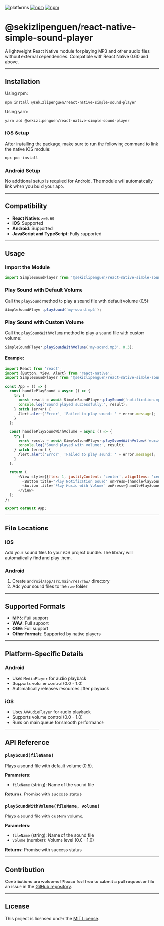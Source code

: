 ![platforms](https://img.shields.io/badge/platforms-Android%20%7C%20iOS-brightgreen.svg?style=flat-square&colorB=191A17)
[![npm](https://img.shields.io/npm/v/@sekizlipenguen/react-native-simple-sound-player.svg?style=flat-square)](https://www.npmjs.com/package/@sekizlipenguen/react-native-simple-sound-player)
[![npm](https://img.shields.io/npm/dm/@sekizlipenguen/react-native-simple-sound-player.svg?style=flat-square&colorB=007ec6)](https://www.npmjs.com/package/@sekizlipenguen/react-native-simple-sound-player)

# @sekizlipenguen/react-native-simple-sound-player

A lightweight React Native module for playing MP3 and other audio files without external dependencies. Compatible with React Native 0.60 and above.

---

## Installation

Using npm:

```bash
npm install @sekizlipenguen/react-native-simple-sound-player
```

Using yarn:

```bash
yarn add @sekizlipenguen/react-native-simple-sound-player
```

### iOS Setup

After installing the package, make sure to run the following command to link the native iOS module:

```bash
npx pod-install
```

### Android Setup

No additional setup is required for Android. The module will automatically link when you build your app.

---

## Compatibility

- **React Native**: `>=0.60`
- **iOS**: Supported
- **Android**: Supported
- **JavaScript and TypeScript**: Fully supported

---

## Usage

### Import the Module

```javascript
import SimpleSoundPlayer from '@sekizlipenguen/react-native-simple-sound-player';
```

### Play Sound with Default Volume

Call the `playSound` method to play a sound file with default volume (0.5):

```javascript
SimpleSoundPlayer.playSound('my-sound.mp3');
```

### Play Sound with Custom Volume

Call the `playSoundWithVolume` method to play a sound file with custom volume:

```javascript
SimpleSoundPlayer.playSoundWithVolume('my-sound.mp3', 0.3);
```

#### Example:

```javascript
import React from 'react';
import {Button, View, Alert} from 'react-native';
import SimpleSoundPlayer from '@sekizlipenguen/react-native-simple-sound-player';

const App = () => {
  const handlePlaySound = async () => {
    try {
      const result = await SimpleSoundPlayer.playSound('notification.mp3');
      console.log('Sound played successfully:', result);
    } catch (error) {
      Alert.alert('Error', 'Failed to play sound: ' + error.message);
    }
  };

  const handlePlaySoundWithVolume = async () => {
    try {
      const result = await SimpleSoundPlayer.playSoundWithVolume('music.mp3', 0.7);
      console.log('Sound played with volume:', result);
    } catch (error) {
      Alert.alert('Error', 'Failed to play sound: ' + error.message);
    }
  };

  return (
      <View style={{flex: 1, justifyContent: 'center', alignItems: 'center'}}>
        <Button title="Play Notification Sound" onPress={handlePlaySound}/>
        <Button title="Play Music with Volume" onPress={handlePlaySoundWithVolume}/>
      </View>
  );
};

export default App;
```

---

## File Locations

### iOS
Add your sound files to your iOS project bundle. The library will automatically find and play them.

### Android
1. Create `android/app/src/main/res/raw/` directory
2. Add your sound files to the `raw` folder

---

## Supported Formats

- **MP3**: Full support
- **WAV**: Full support  
- **OGG**: Full support
- **Other formats**: Supported by native players

---

## Platform-Specific Details

### Android
- Uses `MediaPlayer` for audio playback
- Supports volume control (0.0 - 1.0)
- Automatically releases resources after playback

### iOS
- Uses `AVAudioPlayer` for audio playback
- Supports volume control (0.0 - 1.0)
- Runs on main queue for smooth performance

---

## API Reference

### `playSound(fileName)`
Plays a sound file with default volume (0.5).

**Parameters:**
- `fileName` (string): Name of the sound file

**Returns:** Promise with success status

### `playSoundWithVolume(fileName, volume)`
Plays a sound file with custom volume.

**Parameters:**
- `fileName` (string): Name of the sound file
- `volume` (number): Volume level (0.0 - 1.0)

**Returns:** Promise with success status

---

## Contribution

Contributions are welcome! Please feel free to submit a pull request or file an issue in the [GitHub repository](https://github.com/sekizlipenguen/react-native-simple-sound-player).

---

## License

This project is licensed under the [MIT License](LICENSE).